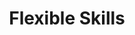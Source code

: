 ---
title: Flexible Skills
description: Ideas for inspiration and personal growth, instructions and recommendations from experts, what soft skills to develop, where and how best to use them to become a more effective manager and successful leader.
---